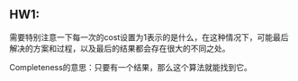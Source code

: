 ## HW1:
需要特别注意一下每一次的cost设置为1表示的是什么，在这种情况下，可能最后解决的方案和过程，以及最后的结果都会存在很大的不同之处。

Completeness的意思：只要有一个结果，那么这个算法就能找到它。

